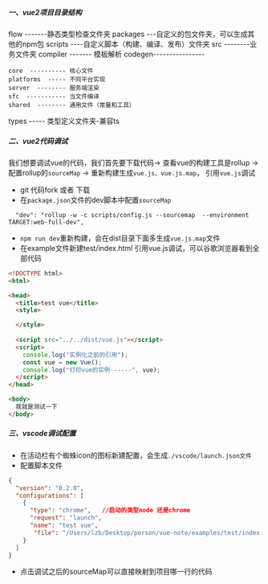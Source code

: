 ##### 一、vue2项目目录结构

flow -------静态类型检查文件夹
packages ---自定义的包文件夹，可以生成其他的npm包
scripts ----自定义脚本（构建、编译、发布）文件夹
src --------业务文件夹
    compiler ------- 模板解析
            codegen----------------

    core  ---------- 核心文件
    platforms  ----- 不同平台实现
    server  -------- 服务端渲染
    sfc  ----------- 当文件编译
    shared  -------- 通用文件（常量和工具）
types ----- 类型定义文件夹-兼容ts



##### 二、vue2代码调试
我们想要调试vue的代码，我们首先要下载代码-> 查看vue的构建工具是rollup -> 配置rollup的`sourceMap` -> 重新构建生成`vue.js、vue.js.map`， 引用`vue.js`调试

* git 代码fork 或者 下载
* 在`package.json`文件的dev脚本中配置`sourceMap`
```
  "dev": "rollup -w -c scripts/config.js --sourcemap  --environment TARGET:web-full-dev",
```
* `npm run dev`重新构建，会在dist目录下面多生成`vue.js.map`文件
* 在example文件新建test/index.html 引用vue.js调试，可以谷歌浏览器看到全部代码
```html
<!DOCTYPE html>
<html>

<head>
  <title>test vue</title>
  <style>

  </style>
  
  <script src="../../dist/vue.js"></script>
  <script>
    console.log("实例化之前的引用");
    const vue = new Vue();
    console.log("打印vue的实例------", vue);
  </script>
</head>

<body>
  我就是测试一下
</body>
```

##### 三、vscode调试配置

* 在活动栏有个蜘蛛icon的图标新建配置，会生成`./vscode/launch.json文件`
* 配置脚本文件
```json
{
  "version": "0.2.0",
  "configurations": [
    {
      "type": "chrome",   //启动的类型node 还是chrome
      "request": "launch",
      "name": "test vue",
       "file": "/Users/lzb/Desktop/person/vue-note/examples/test/index.html"  //启动的文件路径
    }
  ]
}
```
* 点击调试之后的sourceMap可以直接映射到项目哪一行的代码






